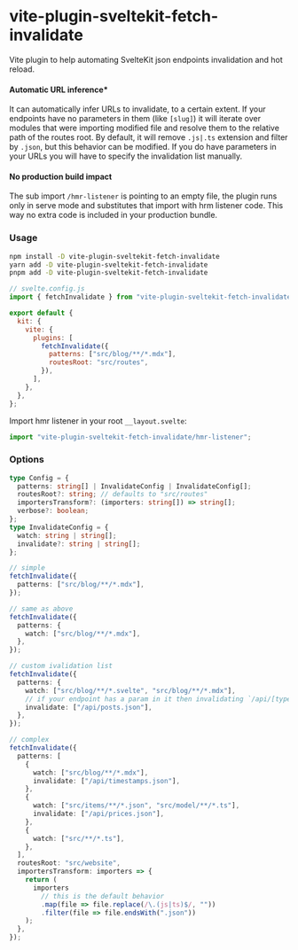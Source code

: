 # vite-plugin-sveltekit-fetch-invalidate

Vite plugin to help automating SvelteKit json endpoints invalidation and hot reload.

#### Automatic URL inference\*

It can automatically infer URLs to invalidate, to a certain extent. If your endpoints have no parameters in them (like `[slug]`) it will iterate over modules that were importing modified file and resolve them to the relative path of the routes root. By default, it will remove `.js|.ts` extension and filter by `.json`, but this behavior can be modified. If you do have parameters in your URLs you will have to specify the invalidation list manually.

#### No production build impact

The sub import `/hmr-listener` is pointing to an empty file, the plugin runs only in serve mode and substitutes that import with hrm listener code. This way no extra code is included in your production bundle.

### Usage

```bash
npm install -D vite-plugin-sveltekit-fetch-invalidate
yarn add -D vite-plugin-sveltekit-fetch-invalidate
pnpm add -D vite-plugin-sveltekit-fetch-invalidate
```

```js
// svelte.config.js
import { fetchInvalidate } from "vite-plugin-sveltekit-fetch-invalidate";

export default {
  kit: {
    vite: {
      plugins: [
        fetchInvalidate({
          patterns: ["src/blog/**/*.mdx"],
          routesRoot: "src/routes",
        }),
      ],
    },
  },
};
```

Import hmr listener in your root `__layout.svelte`:

```ts
import "vite-plugin-sveltekit-fetch-invalidate/hmr-listener";
```

### Options

```ts
type Config = {
  patterns: string[] | InvalidateConfig | InvalidateConfig[];
  routesRoot?: string; // defaults to "src/routes"
  importersTransform?: (importers: string[]) => string[];
  verbose?: boolean;
};
type InvalidateConfig = {
  watch: string | string[];
  invalidate?: string | string[];
};
```

```ts
// simple
fetchInvalidate({
  patterns: ["src/blog/**/*.mdx"],
});

// same as above
fetchInvalidate({
  patterns: {
    watch: ["src/blog/**/*.mdx"],
  },
});

// custom ivalidation list
fetchInvalidate({
  patterns: {
    watch: ["src/blog/**/*.svelte", "src/blog/**/*.mdx"],
    // if your endpoint has a param in it then invalidating `/api/[type].json` won't work, you have to specify manual list
    invalidate: ["/api/posts.json"],
  },
});

// complex
fetchInvalidate({
  patterns: [
    {
      watch: ["src/blog/**/*.mdx"],
      invalidate: ["/api/timestamps.json"],
    },
    {
      watch: ["src/items/**/*.json", "src/model/**/*.ts"],
      invalidate: ["/api/prices.json"],
    },
    {
      watch: ["src/**/*.ts"],
    },
  ],
  routesRoot: "src/website",
  importersTransform: importers => {
    return (
      importers
        // this is the default behavior
        .map(file => file.replace(/\.(js|ts)$/, ""))
        .filter(file => file.endsWith(".json"))
    );
  },
});
```
